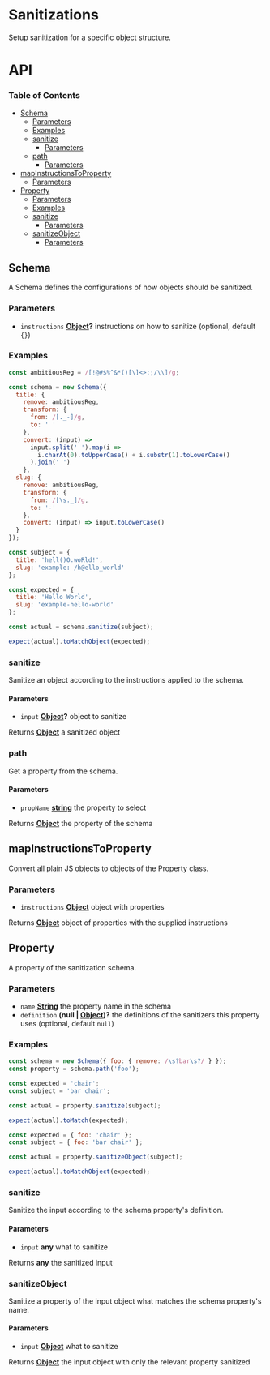 # Sanitizations

Setup sanitization for a specific object structure.

# API

<!-- Generated by documentation.js. Update this documentation by updating the source code. -->

### Table of Contents

-   [Schema](#schema)
    -   [Parameters](#parameters)
    -   [Examples](#examples)
    -   [sanitize](#sanitize)
        -   [Parameters](#parameters-1)
    -   [path](#path)
        -   [Parameters](#parameters-2)
-   [mapInstructionsToProperty](#mapinstructionstoproperty)
    -   [Parameters](#parameters-3)
-   [Property](#property)
    -   [Parameters](#parameters-4)
    -   [Examples](#examples-1)
    -   [sanitize](#sanitize-1)
        -   [Parameters](#parameters-5)
    -   [sanitizeObject](#sanitizeobject)
        -   [Parameters](#parameters-6)

## Schema

A Schema defines the configurations of how objects should be sanitized.

### Parameters

-   `instructions` **[Object](https://developer.mozilla.org/docs/Web/JavaScript/Reference/Global_Objects/Object)?** instructions on how to sanitize (optional, default `{}`)

### Examples

```javascript
const ambitiousReg = /[!@#$%^&*()[\]<>:;/\\]/g;

const schema = new Schema({
  title: {
    remove: ambitiousReg,
    transform: {
      from: /[._-]/g,
      to: ' '
    },
    convert: (input) =>
      input.split(' ').map(i =>
        i.charAt(0).toUpperCase() + i.substr(1).toLowerCase()
      ).join(' ')
    },
  slug: {
    remove: ambitiousReg,
    transform: {
      from: /[\s._]/g,
      to: '-'
    },
    convert: (input) => input.toLowerCase()
  }
});

const subject = {
  title: 'hell()O.woRld!',
  slug: 'example: /h@ello_world'
};

const expected = {
  title: 'Hello World',
  slug: 'example-hello-world'
};

const actual = schema.sanitize(subject);

expect(actual).toMatchObject(expected);
```

### sanitize

Sanitize an object according to the instructions applied to the schema.

#### Parameters

-   `input` **[Object](https://developer.mozilla.org/docs/Web/JavaScript/Reference/Global_Objects/Object)?** object to sanitize

Returns **[Object](https://developer.mozilla.org/docs/Web/JavaScript/Reference/Global_Objects/Object)** a sanitized object

### path

Get a property from the schema.

#### Parameters

-   `propName` **[string](https://developer.mozilla.org/docs/Web/JavaScript/Reference/Global_Objects/String)** the property to select

Returns **[Object](https://developer.mozilla.org/docs/Web/JavaScript/Reference/Global_Objects/Object)** the property of the schema

## mapInstructionsToProperty

Convert all plain JS objects to objects of the Property class.

### Parameters

-   `instructions` **[Object](https://developer.mozilla.org/docs/Web/JavaScript/Reference/Global_Objects/Object)** object with properties

Returns **[Object](https://developer.mozilla.org/docs/Web/JavaScript/Reference/Global_Objects/Object)** object of properties with the supplied instructions

## Property

A property of the sanitization schema.

### Parameters

-   `name` **[String](https://developer.mozilla.org/docs/Web/JavaScript/Reference/Global_Objects/String)** the property name in the schema
-   `definition` **(null | [Object](https://developer.mozilla.org/docs/Web/JavaScript/Reference/Global_Objects/Object))?** the definitions of the sanitizers this property uses (optional, default `null`)

### Examples

```javascript
const schema = new Schema({ foo: { remove: /\s?bar\s?/ } });
const property = schema.path('foo');

const expected = 'chair';
const subject = 'bar chair';

const actual = property.sanitize(subject);

expect(actual).toMatch(expected);
```

```javascript
const expected = { foo: 'chair' };
const subject = { foo: 'bar chair' };

const actual = property.sanitizeObject(subject);

expect(actual).toMatchObject(expected);
```

### sanitize

Sanitize the input according to the schema property's definition.

#### Parameters

-   `input` **any** what to sanitize

Returns **any** the sanitized input

### sanitizeObject

Sanitize a property of the input object what matches the schema property's name.

#### Parameters

-   `input` **[Object](https://developer.mozilla.org/docs/Web/JavaScript/Reference/Global_Objects/Object)** what to sanitize

Returns **[Object](https://developer.mozilla.org/docs/Web/JavaScript/Reference/Global_Objects/Object)** the input object with only the relevant property sanitized
